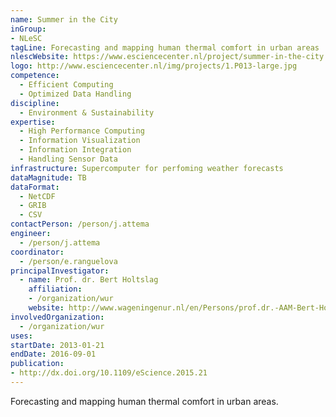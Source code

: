 ```yaml
---
name: Summer in the City
inGroup:
- NLeSC
tagLine: Forecasting and mapping human thermal comfort in urban areas
nlescWebsite: https://www.esciencecenter.nl/project/summer-in-the-city
logo: http://www.esciencecenter.nl/img/projects/1.P013-large.jpg
competence:
  - Efficient Computing
  - Optimized Data Handling
discipline:
  - Environment & Sustainability
expertise:
  - High Performance Computing
  - Information Visualization
  - Information Integration
  - Handling Sensor Data
infrastructure: Supercomputer for perfoming weather forecasts
dataMagnitude: TB
dataFormat:
  - NetCDF
  - GRIB
  - CSV
contactPerson: /person/j.attema
engineer:
  - /person/j.attema
coordinator:
  - /person/e.ranguelova
principalInvestigator:
  - name: Prof. dr. Bert Holtslag
    affiliation:
    - /organization/wur
    website: http://www.wageningenur.nl/en/Persons/prof.dr.-AAM-Bert-Holtslag.htm
involvedOrganization:
  - /organization/wur
uses:
startDate: 2013-01-21
endDate: 2016-09-01
publication:
- http://dx.doi.org/10.1109/eScience.2015.21
---
```


Forecasting and mapping human thermal comfort in urban areas.
